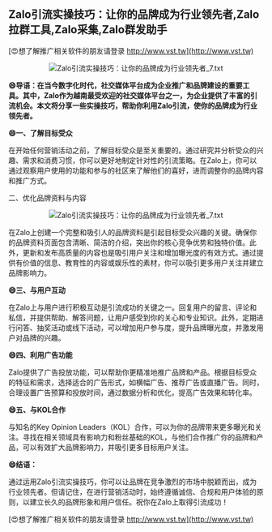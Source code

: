 ## **Zalo引流实操技巧：让你的品牌成为行业领先者,Zalo拉群工具,Zalo采集,Zalo群发助手**

[😍想了解推广相关软件的朋友请登录 http://www.vst.tw](http://www.vst.tw)

 <center><img src="https://vst.tw/MP4/tuiguang/png/6.png" alt="Zalo引流实操技巧：让你的品牌成为行业领先者_7.txt"></center>

**😄导语：在当今数字化时代，社交媒体平台成为企业推广和品牌建设的重要工具。其中，Zalo作为越南最受欢迎的社交媒体平台之一，为企业提供了丰富的引流机会。本文将分享一些实操技巧，帮助你利用Zalo引流，使你的品牌成为行业领先者。**

**😄一、了解目标受众**

在开始任何营销活动之前，了解目标受众是至关重要的。通过研究并分析受众的兴趣、需求和消费习惯，你可以更好地制定针对性的引流策略。在Zalo上，你可以通过观察用户使用的功能和参与的社区来了解他们的喜好，进而调整你的品牌内容和推广方式。

二、优化品牌资料与内容

 <center><img src="https://vst.tw/MP4/tuiguang/png/3.png" alt="Zalo引流实操技巧：让你的品牌成为行业领先者_7.txt"></center>

在Zalo上创建一个完整和吸引人的品牌资料是引起目标受众兴趣的关键。确保你的品牌资料页面包含清晰、简洁的介绍，突出你的核心竞争优势和独特价值。此外，更新和发布高质量的内容也是吸引用户关注和增加曝光度的有效方式。通过提供有价值的信息、教育性的内容或娱乐性的素材，你可以吸引更多用户关注并建立品牌影响力。

**😄三、与用户互动**

在Zalo上与用户进行积极互动是引流成功的关键之一。回复用户的留言、评论和私信，并提供帮助、解答问题，让用户感受到你的关心和专业知识。此外，定期进行问答、抽奖活动或线下活动，可以增加用户参与度，提升品牌曝光度，并激发用户对品牌的兴趣。

**😄四、利用广告功能**

Zalo提供了广告投放功能，可以帮助你更精准地推广品牌和产品。根据目标受众的特征和需求，选择适合的广告形式，如横幅广告、推荐广告或直播广告。同时，合理设置广告预算和投放时间，通过数据分析和优化，提高广告效果和转化率。

**😄五、与KOL合作**

与知名的Key Opinion Leaders（KOL）合作，可以为你的品牌带来更多曝光和关注。寻找在相关领域具有影响力和粉丝基础的KOL，与他们合作推广你的品牌和产品，可以有效扩大品牌影响力，并吸引更多目标用户关注。

**😄结语：**

通过运用Zalo引流实操技巧，你可以让品牌在竞争激烈的市场中脱颖而出，成为行业领先者。但请记住，在进行营销活动时，始终遵循诚信、合规和用户体验的原则，以建立长久的品牌形象和用户信任。祝你在Zalo上取得引流成功！

[😍想了解推广相关软件的朋友请登录 http://www.vst.tw](http://www.vst.tw)




